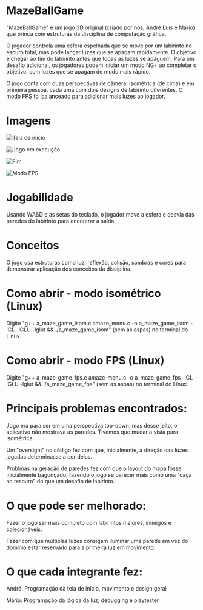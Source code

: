# MazeBallGame
"MazeBallGame" é um jogo 3D original (criado por nós, André Luís e Mário) que brinca com estruturas da disciplina de computação gráfica.

O jogador controla uma esfera espelhada que se move por um labirinto no escuro total, mas pode lançar luzes que se apagam rapidamente. O objetivo é chegar ao fim do labirinto antes que todas as luzes se apaguem. Para um desafio adicional, os jogadores podem iniciar um modo NG+ ao completar o objetivo, com luzes que se apagam de modo mais rápido.

O jogo conta com duas perspectivas de câmera: isométrica (de cima) e em primeira pessoa, cada uma com dois designs de labirinto diferentes. O modo FPS foi balanceado para adicionar mais luzes ao jogador.

# Imagens
![Tela de inicio](https://i.imgur.com/WkDoRmz.png)

![Jogo em execução](https://i.imgur.com/jOD6IvB.png)

![Fim](https://i.imgur.com/rQFtNgi.png)

![Modo FPS](https://i.imgur.com/9dEjoLe.png)

# Jogabilidade
Usando WASD e as setas do teclado, o jogador move a esfera e desvia das paredes do labirinto para encontrar a saída.

# Conceitos 
O jogo usa estruturas como luz, reflexão, colisão, sombras e cores para demonstrar aplicação dos conceitos da disciplina.

# Como abrir - modo isométrico (Linux)
Digite "g++ a_maze_game_isom.c amaze_menu.c -o a_maze_game_isom -lGL -lGLU -lglut && ./a_maze_game_isom" (sem as aspas) no terminal do Linux.

# Como abrir - modo FPS (Linux)
Digite "g++ a_maze_game_fps.c amaze_menu.c -o a_maze_game_fps -lGL -lGLU -lglut && ./a_maze_game_fps" (sem as aspas) no terminal do Linux.

# Principais problemas encontrados:
Jogo era para ser em uma perspectiva top-down, mas desse jeito, o aplicativo não mostrava as paredes. Tivemos que mudar a vista para isométrica.

Um "oversight" no código fez com que, inicialmente, a direção das luzes jogadas determinasse a cor delas.

Problmas na geração de paredes fez com que o layout do mapa fosse inicialmente bagunçado, fazendo o jogo se parecer mais como uma "caça ao tesouro" do que um desafio de labirinto.

# O que pode ser melhorado:
Fazer o jogo ser mais completo com labirintos maiores, inimigos e colecionáveis.

Fazer com que múltiplas luzes consigam iluminar uma parede em vez do domínio estar reservado para a primeira luz em movimento.

# O que cada integrante fez:
André: Programação da tela de início, movimento e design geral

Mário: Programação da lógica da luz, debugging e playtester
